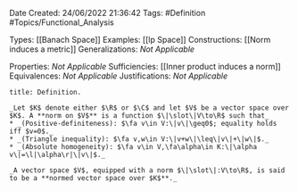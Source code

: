 <div class="topSpace"></div>

Date Created: 24/06/2022 21:36:42
Tags: #Definition #Topics/Functional_Analysis

Types: [[Banach Space]]
Examples: [[lp Space]]
Constructions: [[Norm induces a metric]]
Generalizations: _Not Applicable_

Properties: _Not Applicable_
Sufficiencies: [[Inner product induces a norm]]
Equivalences: _Not Applicable_
Justifications: _Not Applicable_

``` ad-Definition
title: Definition.

_Let $K$ denote either $\R$ or $\C$ and let $V$ be a vector space over $K$. A **norm on $V$** is a function $\|\slot\|V\to\R$ such that_
* _(Positive-definiteness): $\fa v\in V:\|v\|\geq0$; equality holds iff $v=0$._
* _(Triangle inequality): $\fa v,w\in V:\|v+w\|\leq\|v\|+\|w\|$._
* _(Absolute homogeneity): $\fa v\in V,\fa\alpha\in K:\|\alpha v\|=\l|\alpha\r|\|v\|$._

_A vector space $V$, equipped with a norm $\|\slot\|:V\to\R$, is said to be a **normed vector space over $K$**._

```
